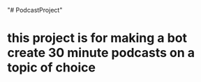 "# PodcastProject" 
# this project is for making a bot create 30 minute podcasts on a topic of choice
